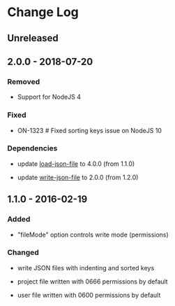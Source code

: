 # Change Log


## Unreleased

## 2.0.0 - 2018-07-20

### Removed

-   Support for NodeJS 4

### Fixed

-   ON-1323 # Fixed sorting keys issue on NodeJS 10

### Dependencies

-   update [load-json-file](https://www.npmjs.com/package/load-json-file) to 4.0.0 (from 1.1.0)

-   update [write-json-file](https://www.npmjs.com/package/write-json-file) to 2.0.0 (from 1.2.0)

## 1.1.0 - 2016-02-19


### Added

- "fileMode" option controls write mode (permissions)


### Changed

- write JSON files with indenting and sorted keys

- project file written with 0666 permissions by default

- user file written with 0600 permissions by default
